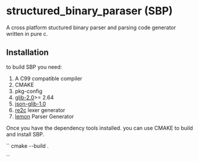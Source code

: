 # structured_binary_paraser (SBP)
A cross platform stuctured binary parser and parsing code generator written in pure c. 

## Installation

to build SBP you need:

1. A C99 compatible compiler
2. CMAKE
3. pkg-config
4. [glib-2.0](https://github.com/GNOME/glib?tab=readme-ov-file)>= 2.64
5. [json-glib-1.0](https://github.com/GNOME/json-glib)
6. [re2c](https://re2c.org/) lexer generator
7. [lemon](https://sqlite.org/src/doc/trunk/doc/lemon.html) Parser Generator

Once you have the dependency tools installed. you can use CMAKE to build and install SBP.

``
cmake --build .

``
